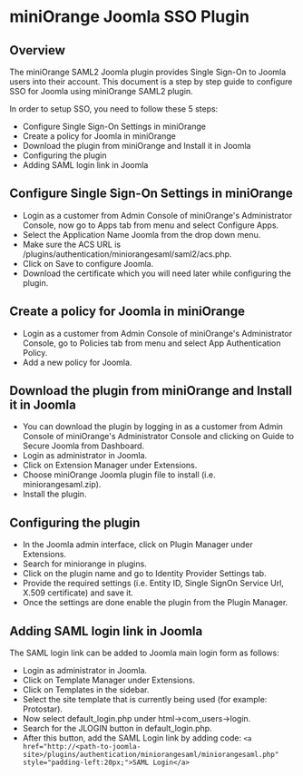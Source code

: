 
miniOrange Joomla SSO Plugin
============================

Overview
--------

The miniOrange SAML2 Joomla plugin provides Single Sign-On to Joomla users into their account. This document is a step by step guide to configure SSO for Joomla using miniOrange SAML2 plugin.

In order to setup SSO, you need to follow these 5 steps:

 * Configure Single Sign-On Settings in miniOrange
 * Create a policy for Joomla in miniOrange
 * Download the plugin from miniOrange and Install it in Joomla
 * Configuring the plugin
 * Adding SAML login link in Joomla

Configure Single Sign-On Settings in miniOrange
-----------------------------------------------

 * Login as a customer from Admin Console of miniOrange's Administrator Console, now go to Apps tab from menu and select Configure Apps.
 * Select the Application Name Joomla from the drop down menu.
 * Make sure the ACS URL is <path-to-joomla-site>/plugins/authentication/miniorangesaml/saml2/acs.php.
 * Click on Save to configure Joomla.
 * Download the certificate which you will need later while configuring the plugin.

Create a policy for Joomla in miniOrange
----------------------------------------
 * Login as a customer from Admin Console of miniOrange's Administrator Console, go to Policies tab from menu and select App Authentication Policy.
 * Add a new policy for Joomla.

Download the plugin from miniOrange and Install it in Joomla
------------------------------------------------------------

 * You can download the plugin by logging in as a customer from Admin Console of miniOrange's Administrator Console and clicking on Guide to Secure Joomla from Dashboard.
 * Login as administrator in Joomla.
 * Click on Extension Manager under Extensions.
 * Choose miniOrange Joomla plugin file to install (i.e. miniorangesaml.zip).
 * Install the plugin.

Configuring the plugin
----------------------

 * In the Joomla admin interface, click on Plugin Manager under Extensions.
 * Search for miniorange in plugins.
 * Click on the plugin name and go to Identity Provider Settings tab.
 * Provide the required settings (i.e. Entity ID, Single SignOn Service Url, X.509 certificate) and save it.
 * Once the settings are done enable the plugin from the Plugin Manager.

Adding SAML login link in Joomla
--------------------------------

The SAML login link can be added to Joomla main login form as follows:
 * Login as administrator in Joomla.
 * Click on Template Manager under Extensions.
 * Click on Templates in the sidebar.
 * Select the site template that is currently being used (for example: Protostar).
 * Now select default_login.php under html->com_users->login.
 * Search for the JLOGIN button in default_login.php.
 * After this button, add the SAML Login link by adding code:
 `
 <a href="http://<path-to-joomla-site>/plugins/authentication/miniorangesaml/miniorangesaml.php" style="padding-left:20px;">SAML Login</a>
 `
